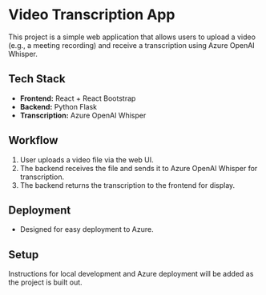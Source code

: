 # Video Transcription App

This project is a simple web application that allows users to upload a video (e.g., a meeting recording) and receive a transcription using Azure OpenAI Whisper.

## Tech Stack
- **Frontend:** React + React Bootstrap
- **Backend:** Python Flask
- **Transcription:** Azure OpenAI Whisper

## Workflow
1. User uploads a video file via the web UI.
2. The backend receives the file and sends it to Azure OpenAI Whisper for transcription.
3. The backend returns the transcription to the frontend for display.

## Deployment
- Designed for easy deployment to Azure.

## Setup
Instructions for local development and Azure deployment will be added as the project is built out.
